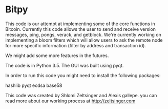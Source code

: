 # Bitpy

This code is our attempt at implementing some of the core functions in Bitcoin. Currently this code allows the user to send and receive version messages, ping, pongs, verack, and getblock. We're currently working on implementing a bloom filters which will allow users to ask the remote node for more specific information (filter by address and transaction id).

We might add some more features in the futures.

The code is in Python 3.5. The GUI was built using pyqt.

In order to run this code you might need to install the following packages:

hashlib
pyqt
ecdsa
base58

This code was created by Shlomi Zeltsinger and Alexis gallepe. you can read more about our working process at http://zeltsinger.com
